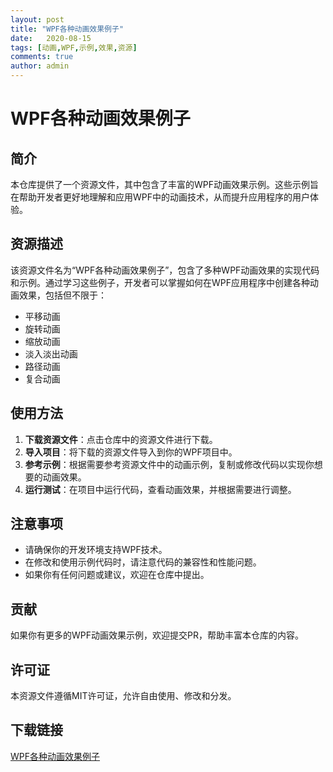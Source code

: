 ```yaml
---
layout: post
title: "WPF各种动画效果例子"
date:   2020-08-15
tags: [动画,WPF,示例,效果,资源]
comments: true
author: admin
---
```

# WPF各种动画效果例子

## 简介

本仓库提供了一个资源文件，其中包含了丰富的WPF动画效果示例。这些示例旨在帮助开发者更好地理解和应用WPF中的动画技术，从而提升应用程序的用户体验。

## 资源描述

该资源文件名为“WPF各种动画效果例子”，包含了多种WPF动画效果的实现代码和示例。通过学习这些例子，开发者可以掌握如何在WPF应用程序中创建各种动画效果，包括但不限于：

- 平移动画
- 旋转动画
- 缩放动画
- 淡入淡出动画
- 路径动画
- 复合动画

## 使用方法

1. **下载资源文件**：点击仓库中的资源文件进行下载。
2. **导入项目**：将下载的资源文件导入到你的WPF项目中。
3. **参考示例**：根据需要参考资源文件中的动画示例，复制或修改代码以实现你想要的动画效果。
4. **运行测试**：在项目中运行代码，查看动画效果，并根据需要进行调整。

## 注意事项

- 请确保你的开发环境支持WPF技术。
- 在修改和使用示例代码时，请注意代码的兼容性和性能问题。
- 如果你有任何问题或建议，欢迎在仓库中提出。

## 贡献

如果你有更多的WPF动画效果示例，欢迎提交PR，帮助丰富本仓库的内容。

## 许可证

本资源文件遵循MIT许可证，允许自由使用、修改和分发。

## 下载链接

[WPF各种动画效果例子](https://pan.quark.cn/s/bcd3a0010044)